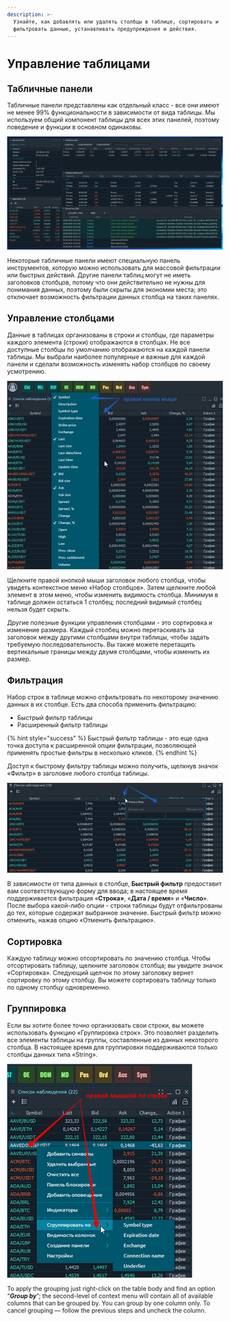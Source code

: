 ```yaml
---
description: >-
  Узнайте, как добавлять или удалять столбцы в таблице, сортировать и
  фильтровать данные, устанавливать предупреждения и действия.
---
```


# Управление таблицами

## Табличные панели

Табличные панели представлены как отдельный класс - все они имеют не менее 99% функциональности в зависимости от вида таблицы. Мы используем общий компонент таблицы для всех этих панелей, поэтому поведение и функции в основном одинаковы.

![&#x41F;&#x440;&#x438;&#x43C;&#x435;&#x440; &#x442;&#x430;&#x431;&#x43B;&#x438;&#x447;&#x43D;&#x44B;&#x445; &#x43F;&#x430;&#x43D;&#x435;&#x43B;&#x435;&#x439;](../.gitbook/assets/tablepanels.png)

Некоторые табличные панели имеют специальную панель инструментов, которую можно использовать для массовой фильтрации или быстрых действий. Другие панели таблиц могут не иметь заголовков столбцов, потому что они действительно не нужны для понимания данных, поэтому были скрыты для экономии места; это отключает возможность фильтрации данных столбца на таких панелях.

## Управление столбцами

Данные в таблицах организованы в строки и столбцы, где параметры каждого элемента \(строки\) отображаются в столбцах. Не все доступные столбцы по умолчанию отображаются на каждой панели таблицы. Мы выбрали наиболее популярные и важные для каждой панели и сделали возможность изменять набор столбцов по своему усмотрению.

![](../.gitbook/assets/kolonki-po-umolchaniyu.jpg)

Щелкните правой кнопкой мыши заголовок любого столбца, чтобы увидеть контекстное меню «Набор столбцов». Затем щелкните любой элемент в этом меню, чтобы изменить видимость столбца. Минимум в таблице должен остаться 1 столбец; последний видимый столбец нельзя будет скрыть.

Другие полезные функции управления столбцами - это сортировка и изменение размера. Каждый столбец можно перетаскивать за заголовок между другими столбцами внутри таблицы, чтобы задать требуемую последовательность. Вы также можете перетащить вертикальные границы между двумя столбцами, чтобы изменить их размер.

## Фильтрация

Набор строк в таблице можно отфильтровать по некоторому значению данных в их столбце. Есть два способа применить фильтрацию:

* Быстрый фильтр таблицы
* Расширенный фильтр таблицы

{% hint style="success" %}
Быстрый фильтр таблицы - это еще одна точка доступа к расширенной опции фильтрации, позволяющей применять простые фильтры в несколько кликов.
{% endhint %}

Доступ к быстрому фильтру таблицы можно получить, щелкнув значок «Фильтр» в заголовке любого столбца таблицы.

![&#x411;&#x44B;&#x441;&#x442;&#x440;&#x430;&#x44F; &#x444;&#x438;&#x43B;&#x44C;&#x442;&#x440;&#x430;&#x446;&#x438;&#x44F; &#x43F;&#x43E; &#x441;&#x442;&#x43E;&#x43B;&#x431;&#x446;&#x443;](../.gitbook/assets/dopolnitelnye-filtry.png)

В зависимости от типа данных в столбце,  **Быстрый фильтр** предоставит вам соответствующую форму для ввода; в настоящее время поддерживается фильтрация «**Строка»**, «**Дата / время**» и «**Число**». После выбора какой-либо опции - строки таблицы будут отфильтрованы до тех, которые содержат выбранное значение. Быстрый фильтр можно отменить, нажав опцию «Отменить фильтрацию».

## Сортировка

Каждую таблицу можно отсортировать по значению столбца. Чтобы отсортировать таблицу, щелкните заголовок столбца; вы увидите значок «Сортировка». Следующий щелчок по этому заголовку вернет сортировку по этому столбцу. Вы можете сортировать таблицу только по одному столбцу одновременно.

## Группировка

Если вы хотите более точно организовать свои строки, вы можете использовать функцию «Группировка строк». Это позволяет разделить все элементы таблицы на группы, составленные из данных некоторого столбца. В настоящее время для группировки поддерживаются только столбцы данных типа «String».

![](../.gitbook/assets/gruppirovka.png)

To apply the grouping just right-click on the table body and find an option “_**Group by**_”; the second-level of context menu will contain all of available columns that can be grouped by. You can group by one column only. To cancel grouping — follow the previous steps and uncheck the column.

